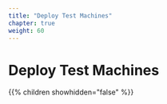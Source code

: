 ```yaml
---
title: "Deploy Test Machines"
chapter: true
weight: 60
---
```


# Deploy Test Machines

{{% children showhidden="false" %}}